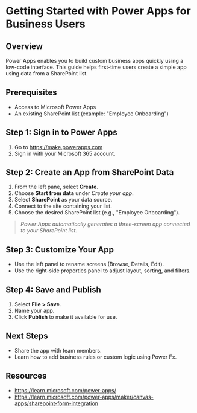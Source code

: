# Getting Started with Power Apps for Business Users

## Overview
Power Apps enables you to build custom business apps quickly using a low-code interface. This guide helps first-time users create a simple app using data from a SharePoint list.

## Prerequisites
- Access to Microsoft Power Apps
- An existing SharePoint list (example: "Employee Onboarding")

## Step 1: Sign in to Power Apps
1. Go to https://make.powerapps.com
2. Sign in with your Microsoft 365 account.

## Step 2: Create an App from SharePoint Data
1. From the left pane, select **Create**.
2. Choose **Start from data** under *Create your app*.
3. Select **SharePoint** as your data source.
4. Connect to the site containing your list.
5. Choose the desired SharePoint list (e.g., "Employee Onboarding").

> _Power Apps automatically generates a three-screen app connected to your SharePoint list._

## Step 3: Customize Your App
- Use the left panel to rename screens (Browse, Details, Edit).
- Use the right-side properties panel to adjust layout, sorting, and filters.

<!-- Insert: Diagram showing Browse → Details → Edit screen flow -->

## Step 4: Save and Publish
1. Select **File > Save**.
2. Name your app.
3. Click **Publish** to make it available for use.

## Next Steps
- Share the app with team members.
- Learn how to add business rules or custom logic using Power Fx.

## Resources
- https://learn.microsoft.com/power-apps/
- https://learn.microsoft.com/power-apps/maker/canvas-apps/sharepoint-form-integration